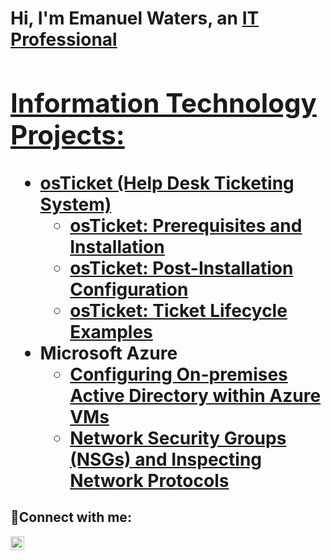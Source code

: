 <h1>Hi, I'm Emanuel Waters, an <a href="https://linkedin.com/in/emanuelwaters">IT Professional

<h2> Information Technology Projects:</h2>

- <b>osTicket (Help Desk Ticketing System)</b>
  - [osTicket: Prerequisites and Installation](https://github.com/EWaters7/osticket-prereqs)
  - [osTicket: Post-Installation Configuration](https://github.com/EWaters7/post-install-config)
  - [osTicket: Ticket Lifecycle Examples](https://github.com/EWaters7/ticket-lifecycle)
- <b>Microsoft Azure</b>
  - [Configuring On-premises Active Directory within Azure VMs](https://github.com/EWaters7/configure-ad)
  - [Network Security Groups (NSGs) and Inspecting Network Protocols](https://github.com/EWaters7/azure-network-protocols)

<h2>🤳Connect with me:</h2>


[<img align="left" alt="Josh | LinkedIn" width="22px" src="https://cdn.jsdelivr.net/npm/simple-icons@v3/icons/linkedin.svg" />][linkedin]



[linkedin]: https://linkedin.com/in/emanuelwaters
